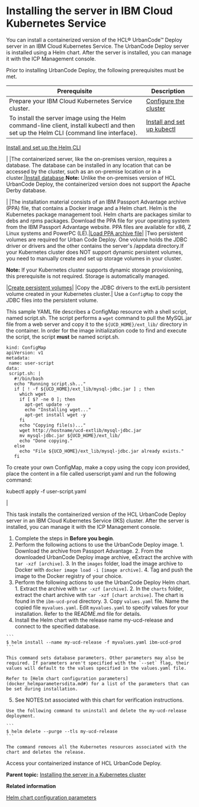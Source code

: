 # Installing the server in IBM Cloud Kubernetes Service

You can install a containerized version of the HCL® UrbanCode™ Deploy server in an IBM Cloud Kubernetes Service. The UrbanCode Deploy server is installed using a Helm chart. After the server is installed, you can manage it with the ICP Management console.

Prior to installing UrbanCode Deploy, the following prerequisites must be met.

|Prerequisite|Description|
|------------|-----------|
|Prepare your IBM Cloud Kubernetes Service cluster.|[Configure the cluster](https://console.bluemix.net/docs/containers/container_index.html#container_index)|
|To install the server image using the Helm command-line client, install kubectl and then set up the Helm CLI \(command line interface\).| [Install and set up kubectl](https://kubernetes.io/docs/tasks/tools/install-kubectl/)

 [Install and set up the Helm CLI](https://www.ibm.com/support/knowledgecenter/SSBS6K_3.1.0/app_center/create_helm_cli.html)

 |
|The containerized server, like the on-premises version, requires a database. The database can be installed in any location that can be accessed by the cluster, such as an on-premise location or in a cluster.|[Install database](https://www.ibm.com/support/knowledgecenter/SS4GSP_7.0.0/com.ibm.udeploy.install.doc/topics/DBinstall.html).**Note:** Unlike the on-premises version of HCL UrbanCode Deploy, the containerized version does not support the Apache Derby database.

|
|The installation material consists of an IBM Passport Advantage archive \(PPA\) file, that contains a Docker image and a Helm chart. Helm is the Kubernetes package management tool. Helm charts are packages similar to debs and rpms packages. Download the PPA file for your operating system from the IBM Passport Advantage website. PPA files are available for x86, Z Linux systems and PowerPC \(LE\).|[Load PPA archive file](https://www.ibm.com/support/knowledgecenter/en/SSBS6K_3.1.0/manage_cluster/cli_catalog_commands.html#load-archive)|
|Two persistent volumes are required for Urban Code Deploy. One volume holds the JDBC driver or drivers and the other contains the server's /appdata directory.If your Kubernetes cluster does NOT support dynamic persistent volumes, you need to manually create and set up storage volumes in your cluster.

**Note:** If your Kubernetes cluster supports dynamic storage provisioning, this prerequisite is not required. Storage is automatically managed.

|[Create persistent volumes](https://www.ibm.com/support/knowledgecenter/SSBS6K_3.1.0/manage_cluster/create_volume.html)|
|Copy the JDBC drivers to the extLib persistent volume created in your Kubernetes cluster.| Use a `ConfigMap` to copy the JDBC files into the persistent volume.

 This sample YAML file describes a ConfigMap resource with a shell script, named script.sh. The script performs a `wget` command to pull the MySQL.jar file from a web server and copy it to the `${UCD_HOME}/ext_lib/` directory in the container. In order for the image initialization code to find and execute the script, the script **must** be named script.sh.

 ```
kind: ConfigMap
apiVersion: v1
metadata:
  name: user-script
data:
  script.sh: |
    #!/bin/bash
    echo "Running script.sh..."
    if [ ! -f ${UCD_HOME}/ext_lib/mysql-jdbc.jar ] ; then
      which wget
      if [ $? -ne 0 ]; then
        apt-get update -y
        echo "Installing wget..."
        apt-get install wget -y
      fi
      echo "Copying file(s)..."    
      wget http://hostname/ucd-extlib/mysql-jdbc.jar
      mv mysql-jdbc.jar ${UCD_HOME}/ext_lib/
      echo "Done copying."
    else
      echo "File ${UCD_HOME}/ext_lib/mysql-jdbc.jar already exists."
    fi

```

 To create your own ConfigMap, make a copy using the copy icon provided, place the content in a file called userscript.yaml and run the following command:

 kubectl apply -f user-script.yaml

 |

This task installs the containerized version of the HCL UrbanCode Deploy server in an IBM Cloud Kubernetes Service \(IKS\) cluster. After the server is installed, you can manage it with the ICP Management console.

1.   Complete the steps in **Before you begin**. 
2.   Perform the following actions to use the UrbanCode Deploy image. 
    1.   Download the archive from Passport Advantage. 
    2.   From the downloaded UrbanCode Deploy image archive, eExtract the archive with `tar -xzf [archive]`. 
    3.   In the `images` folder, load the image archive to Docker with `docker image load -i [image archive]`. 
    4.   Tag and push the image to the Docker registry of your choice. 
3.   Perform the following actions to use the UrbanCode Deploy Helm chart. 
    1.   Extract the archive with `tar -xzf [archive]`. 
    2.   In the `charts` folder, extract the chart archive with `tar -xzf [chart archive]`. The chart is found in the `ibm-ucd-prod` directory. 
    3.   Copy `values.yaml` file. Name the copied file `myvalues.yaml`. Edit `myvalues.yaml` to specify values for your installation. Refer to the README.md file for details. 
4.   Install the Helm chart with the release name my-ucd-release and connect to the specified database. 

    ```
    $ helm install --name my-ucd-release -f myvalues.yaml ibm-ucd-prod
    ```

    This command sets database parameters. Other parameters may also be required. If parameters aren't specified with the `--set` flag, their values will default to the values specified in the values.yaml file.

    Refer to [Helm chart configuration parameters](docker_helmparametersdita.md#) for a list of the parameters that can be set during installation.

5.   See NOTES.txt associated with this chart for verification instructions. 

    Use the following command to uninstall and delete the my-ucd-release deployment.

    ```
    $ helm delete --purge --tls my-ucd-release
    ```

    The command removes all the Kubernetes resources associated with the chart and deletes the release.


Access your containerized instance of HCL UrbanCode Deploy.

**Parent topic:** [Installing the server in a Kubernetes cluster](../../com.ibm.udeploy.install.doc/topics/docker_cloud_over.md)

**Related information**  


[Helm chart configuration parameters](docker_helmparametersdita.md#)

